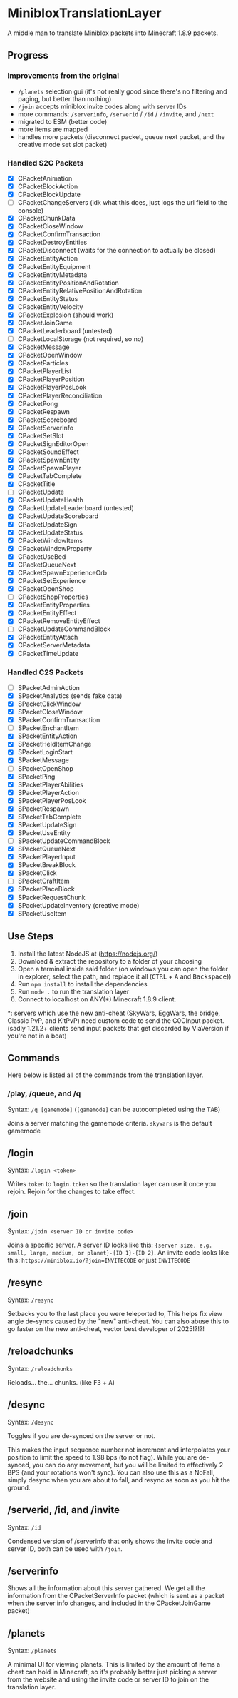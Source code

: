 # MinibloxTranslationLayer

A middle man to translate Miniblox packets into Minecraft 1.8.9 packets.

## Progress

### Improvements from the original

- `/planets` selection gui
   (it's not really good since there's no filtering and paging, but better than nothing)
- `/join` accepts miniblox invite codes along with server IDs
- more commands: `/serverinfo`, `/serverid` / `/id` / `/invite`, and `/next`
- migrated to ESM (better code)
- more items are mapped
- handles more packets
  (disconnect packet, queue next packet, and the creative mode set slot packet)

### Handled S2C Packets

- [x] CPacketAnimation
- [x] CPacketBlockAction
- [x] CPacketBlockUpdate
- [ ] CPacketChangeServers (idk what this does, just logs the url field to the console)
- [x] CPacketChunkData
- [x] CPacketCloseWindow
- [x] CPacketConfirmTransaction
- [x] CPacketDestroyEntities
- [x] CPacketDisconnect
      (waits for the connection to actually be closed)
- [x] CPacketEntityAction
- [x] CPacketEntityEquipment
- [x] CPacketEntityMetadata
- [x] CPacketEntityPositionAndRotation
- [x] CPacketEntityRelativePositionAndRotation
- [x] CPacketEntityStatus
- [x] CPacketEntityVelocity
- [x] CPacketExplosion (should work)
- [x] CPacketJoinGame
- [x] CPacketLeaderboard (untested)
- [ ] CPacketLocalStorage (not required, so no)
- [x] CPacketMessage
- [x] CPacketOpenWindow
- [x] CPacketParticles
- [x] CPacketPlayerList
- [x] CPacketPlayerPosition
- [x] CPacketPlayerPosLook
- [x] CPacketPlayerReconciliation
- [x] CPacketPong
- [x] CPacketRespawn
- [x] CPacketScoreboard
- [x] CPacketServerInfo
- [x] CPacketSetSlot
- [x] CPacketSignEditorOpen
- [x] CPacketSoundEffect
- [x] CPacketSpawnEntity
- [x] CPacketSpawnPlayer
- [x] CPacketTabComplete
- [x] CPacketTitle
- [ ] CPacketUpdate
- [x] CPacketUpdateHealth
- [x] CPacketUpdateLeaderboard (untested)
- [x] CPacketUpdateScoreboard
- [x] CPacketUpdateSign
- [x] CPacketUpdateStatus
- [x] CPacketWindowItems
- [x] CPacketWindowProperty
- [x] CPacketUseBed
- [x] CPacketQueueNext
- [x] CPacketSpawnExperienceOrb
- [x] CPacketSetExperience
- [x] CPacketOpenShop
- [ ] CPacketShopProperties
- [x] CPacketEntityProperties
- [x] CPacketEntityEffect
- [x] CPacketRemoveEntityEffect
- [ ] CPacketUpdateCommandBlock
- [x] CPacketEntityAttach
- [x] CPacketServerMetadata
- [x] CPacketTimeUpdate

### Handled C2S Packets

- [ ] SPacketAdminAction
- [x] SPacketAnalytics (sends fake data)
- [x] SPacketClickWindow
- [x] SPacketCloseWindow
- [x] SPacketConfirmTransaction
- [ ] SPacketEnchantItem
- [x] SPacketEntityAction
- [x] SPacketHeldItemChange
- [x] SPacketLoginStart
- [x] SPacketMessage
- [ ] SPacketOpenShop
- [x] SPacketPing
- [x] SPacketPlayerAbilities
- [x] SPacketPlayerAction
- [x] SPacketPlayerPosLook
- [x] SPacketRespawn
- [x] SPacketTabComplete
- [x] SPacketUpdateSign
- [x] SPacketUseEntity
- [ ] SPacketUpdateCommandBlock
- [x] SPacketQueueNext
- [x] SPacketPlayerInput
- [x] SPacketBreakBlock
- [x] SPacketClick
- [ ] SPacketCraftItem
- [x] SPacketPlaceBlock
- [x] SPacketRequestChunk
- [x] SPacketUpdateInventory (creative mode)
- [x] SPacketUseItem

## Use Steps

1. Install the latest NodeJS at (<https://nodejs.org/>)
2. Download & extract the repository to a folder of your choosing
3. Open a terminal inside said folder
   (on windows you can open the folder in explorer, select the path,
   and replace it all (<kbd>CTRL</kbd> + <kbd>A</kbd> and <kbd>Backspace</kbd>))
4. Run `npm install` to install the dependencies
5. Run `node .` to run the translation layer
6. Connect to localhost on ANY(*) Minecraft 1.8.9 client.

*: servers which use the new anti-cheat
   (SkyWars, EggWars, the bridge, Classic PvP, and KitPvP)
   need custom code to send the C0CInput packet.
   (sadly 1.21.2+ clients send input packets
   that get discarded by ViaVersion if you're not in a boat)

## Commands

Here below is listed all of the commands from the translation layer.

### /play, /queue, and /q

Syntax: `/q [gamemode]` (`[gamemode]` can be autocompleted using the <kbd>TAB</kbd>)

Joins a server matching the gamemode criteria.
`skywars` is the default gamemode

## /login

Syntax: `/login <token>`

Writes `token` to `login.token` so the translation layer can use it once you rejoin.
Rejoin for the changes to take effect.

## /join

Syntax: `/join <server ID or invite code>`

Joins a specific server.
A server ID looks like this:
`{server size, e.g. small, large, medium, or planet}-{ID 1}-{ID 2}`.
An invite code looks like this: `https://miniblox.io/?join=INVITECODE` or just `INVITECODE`

## /resync

Syntax: `/resync`

Setbacks you to the last place you were teleported to,
This helps fix view angle de-syncs caused by the "new" anti-cheat.
You can also abuse this to go faster on the new anti-cheat,
vector best developer of 2025!?!?!

## /reloadchunks

Syntax: `/reloadchunks`

Reloads... the... chunks. (like <kbd>F3</kbd> + <kbd>A</kbd>)

## /desync

Syntax: `/desync`

Toggles if you are de-synced on the server or not.

This makes the input sequence number not increment
and interpolates your position to limit the speed to 1.98 bps (to not flag).
While you are de-synced,
you can do any movement,
but you will be limited to effectively 2 BPS (and your rotations won't sync).
You can also use this as a NoFall,
simply desync when you are about to fall,
and resync as soon as you hit the ground.

## /serverid, /id, and /invite

Syntax: `/id`

Condensed version of /serverinfo that
only shows the invite code and server ID, both can be used with `/join`.

## /serverinfo

Shows all the information about this server gathered.
We get all the information from the CPacketServerInfo packet
(which is sent as a packet when the server info changes,
and included in the CPacketJoinGame packet)

## /planets

Syntax: `/planets`

A minimal UI for viewing planets.
This is limited by the amount of items a chest can hold in Minecraft,
so it's probably better just picking a server from the website
and using the invite code or server ID to join on the translation layer.
